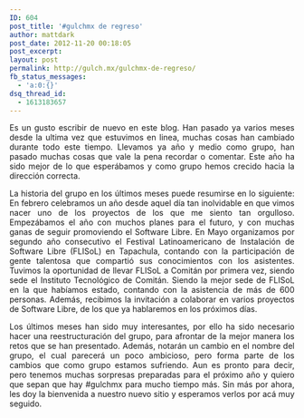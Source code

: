 ```yaml
---
ID: 604
post_title: '#gulchmx de regreso'
author: mattdark
post_date: 2012-11-20 00:18:05
post_excerpt:
layout: post
permalink: http://gulch.mx/gulchmx-de-regreso/
fb_status_messages:
  - 'a:0:{}'
dsq_thread_id:
  - 1613183657
---
```

<p style="text-align: justify;">Es un gusto escribir de nuevo en este blog. Han pasado ya varios meses desde la ultima vez que estuvimos en linea, muchas cosas han cambiado durante todo este tiempo. Llevamos ya año y medio como grupo, han pasado muchas cosas que vale la pena recordar o comentar. Este año ha sido mejor de lo que esperábamos y como grupo hemos crecido hacia la dirección correcta.</p>
<p style="text-align: justify;">La historia del grupo en los últimos meses puede resumirse en lo siguiente: En febrero celebramos un año desde aquel día tan inolvidable en que vimos nacer uno de los proyectos de los que me siento tan orgulloso. Empezábamos el año con muchos planes para el futuro, y con muchas ganas de seguir promoviendo el Software Libre. En Mayo organizamos por segundo año consecutivo el Festival Latinoamericano de Instalación de Software Libre (FLISoL) en Tapachula, contando con la participación de gente talentosa que compartió sus conocimientos con los asistentes. Tuvimos la oportunidad de llevar FLISoL a Comitán por primera vez, siendo sede el Instituto Tecnológico de Comitán. Siendo la mejor sede de FLISoL en la que habíamos estado, contando con la asistencia de más de 600 personas. Además, recibimos la invitación a colaborar en varios proyectos de Software Libre, de los que ya hablaremos en los próximos días.</p>
<p style="text-align: justify;">Los últimos meses han sido muy interesantes, por ello ha sido necesario hacer una reestructuración del grupo, para afrontar de la mejor manera los retos que se han presentado. Además, notarán un cambio en el nombre del grupo, el cual parecerá un poco ambicioso, pero forma parte de los cambios que como grupo estamos sufriendo. Aun es pronto para decir, pero tenemos muchas sorpresas preparadas para el próximo año y quiero que sepan que hay #gulchmx para mucho tiempo más. Sin más por ahora, les doy la bienvenida a nuestro nuevo sitio y esperamos verlos por acá muy seguido.</p>